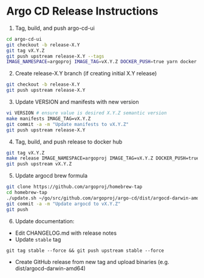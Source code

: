 # Argo CD Release Instructions

1. Tag, build, and push argo-cd-ui
```bash
cd argo-cd-ui
git checkout -b release-X.Y
git tag vX.Y.Z
git push upstream release-X.Y --tags
IMAGE_NAMESPACE=argoproj IMAGE_TAG=vX.Y.Z DOCKER_PUSH=true yarn docker
```

2. Create release-X.Y branch (if creating initial X.Y release)
```bash
git checkout -b release-X.Y
git push upstream release-X.Y
```

3. Update VERSION and manifests with new version
```bash
vi VERSION # ensure value is desired X.Y.Z semantic version
make manifests IMAGE_TAG=vX.Y.Z
git commit -a -m "Update manifests to vX.Y.Z"
git push upstream release-X.Y
```

4. Tag, build, and push release to docker hub
```bash
git tag vX.Y.Z
make release IMAGE_NAMESPACE=argoproj IMAGE_TAG=vX.Y.Z DOCKER_PUSH=true
git push upstream vX.Y.Z
```

5. Update argocd brew formula
```bash
git clone https://github.com/argoproj/homebrew-tap
cd homebrew-tap
./update.sh ~/go/src/github.com/argoproj/argo-cd/dist/argocd-darwin-amd64
git commit -a -m "Update argocd to vX.Y.Z"
git push
```

6. Update documentation:
* Edit CHANGELOG.md with release notes
* Update `stable` tag
```
git tag stable --force && git push upstream stable --force
```
* Create GitHub release from new tag and upload binaries (e.g. dist/argocd-darwin-amd64)
